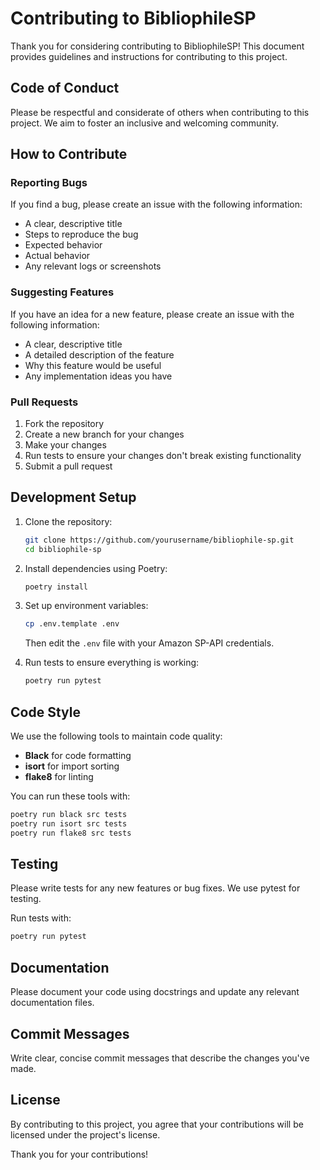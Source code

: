 # Contributing to BibliophileSP

Thank you for considering contributing to BibliophileSP! This document provides guidelines and instructions for contributing to this project.

## Code of Conduct

Please be respectful and considerate of others when contributing to this project. We aim to foster an inclusive and welcoming community.

## How to Contribute

### Reporting Bugs

If you find a bug, please create an issue with the following information:

- A clear, descriptive title
- Steps to reproduce the bug
- Expected behavior
- Actual behavior
- Any relevant logs or screenshots

### Suggesting Features

If you have an idea for a new feature, please create an issue with the following information:

- A clear, descriptive title
- A detailed description of the feature
- Why this feature would be useful
- Any implementation ideas you have

### Pull Requests

1. Fork the repository
2. Create a new branch for your changes
3. Make your changes
4. Run tests to ensure your changes don't break existing functionality
5. Submit a pull request

## Development Setup

1. Clone the repository:
   ```bash
   git clone https://github.com/yourusername/bibliophile-sp.git
   cd bibliophile-sp
   ```

2. Install dependencies using Poetry:
   ```bash
   poetry install
   ```

3. Set up environment variables:
   ```bash
   cp .env.template .env
   ```
   Then edit the `.env` file with your Amazon SP-API credentials.

4. Run tests to ensure everything is working:
   ```bash
   poetry run pytest
   ```

## Code Style

We use the following tools to maintain code quality:

- **Black** for code formatting
- **isort** for import sorting
- **flake8** for linting

You can run these tools with:

```bash
poetry run black src tests
poetry run isort src tests
poetry run flake8 src tests
```

## Testing

Please write tests for any new features or bug fixes. We use pytest for testing.

Run tests with:

```bash
poetry run pytest
```

## Documentation

Please document your code using docstrings and update any relevant documentation files.

## Commit Messages

Write clear, concise commit messages that describe the changes you've made.

## License

By contributing to this project, you agree that your contributions will be licensed under the project's license.

Thank you for your contributions!
